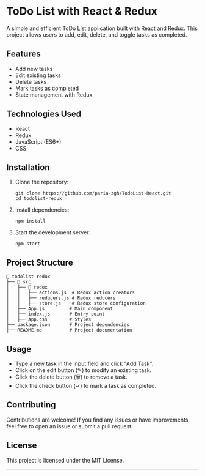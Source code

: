 # ToDo List with React & Redux

A simple and efficient ToDo List application built with React and Redux. This project allows users to add, edit, delete, and toggle tasks as completed.

## Features
- Add new tasks
- Edit existing tasks
- Delete tasks
- Mark tasks as completed
- State management with Redux

## Technologies Used
- React
- Redux
- JavaScript (ES6+)
- CSS

## Installation

1. Clone the repository:
   ```
   git clone https://github.com/paria-zgh/TodoList-React.git
   cd todolist-redux
   ```

2. Install dependencies:
   ```
   npm install
   ```

3. Start the development server:
   ```
   npm start
   ```

## Project Structure
```
📂 todolist-redux
├── 📂 src
│   ├── 📂 redux
│   │   ├── actions.js  # Redux action creators
│   │   ├── reducers.js # Redux reducers
│   │   ├── store.js    # Redux store configuration
│   ├── App.js         # Main component
│   ├── index.js       # Entry point
│   ├── App.css        # Styles
├── package.json       # Project dependencies
├── README.md          # Project documentation
```

## Usage
- Type a new task in the input field and click "Add Task".
- Click on the edit button (✎) to modify an existing task.
- Click the delete button (🗑) to remove a task.
- Click the check button (✓) to mark a task as completed.

## Contributing
Contributions are welcome! If you find any issues or have improvements, feel free to open an issue or submit a pull request.

## License
This project is licensed under the MIT License.

---



